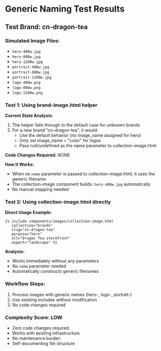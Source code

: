 # Generic Naming Test Results

## Test Brand: cn-dragon-tea

### Simulated Image Files:
- `hero-400w.jpg`
- `hero-800w.jpg`
- `hero-1200w.jpg`
- `portrait-400w.jpg`
- `portrait-800w.jpg`
- `portrait-1200w.jpg`
- `logo-400w.png`
- `logo-800w.png`
- `logo-1200w.png`

### Test 1: Using brand-image.html helper

**Current State Analysis:**
1. The helper falls through to the default case for unknown brands
2. For a new brand "cn-dragon-tea", it would:
   - Use the default behavior (no image_name assigned for hero)
   - Only set image_name = "color" for logos
   - Pass null/undefined as the name parameter to collection-image.html

**Code Changes Required:** NONE

**How It Works:**
- When no `name` parameter is passed to collection-image.html, it uses the generic filename
- The collection-image component builds: `hero-400w.jpg` automatically
- No manual mapping needed

### Test 2: Using collection-image.html directly

**Direct Usage Example:**
```liquid
{% include components/images/collection-image.html
   collection="brands"
   slug="cn-dragon-tea"
   purpose="hero"
   alt="Dragon Tea storefront"
   aspect="landscape" %}
```

**Analysis:**
- Works immediately without any parameters
- No `name` parameter needed
- Automatically constructs generic filenames

### Workflow Steps:
1. Process images with generic names (hero-, logo-, portrait-)
2. Use existing includes without modification
3. No code changes required

### Complexity Score: LOW
- Zero code changes required
- Works with existing infrastructure
- No maintenance burden
- Self-documenting file structure